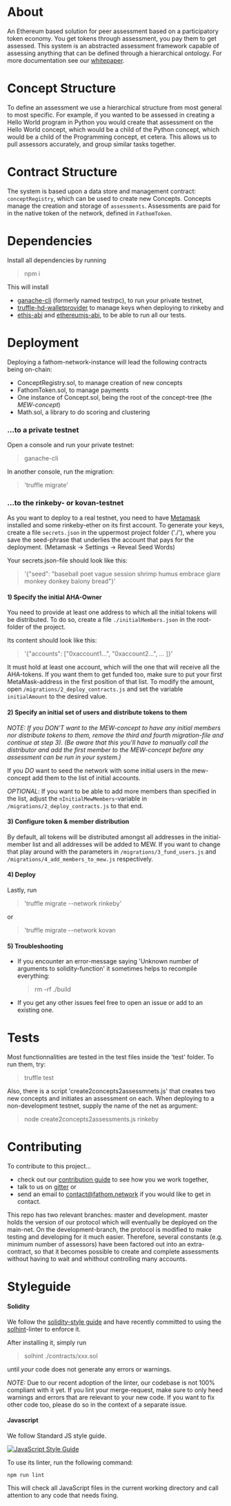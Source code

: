 About
========


An Ethereum based solution for peer assessment based on a participatory token economy. You get tokens through assessment, you pay them to get assessed. This system is an abstracted assessment framework capable of assessing anything that can be defined through a hierarchical ontology.
For more documentation see our [whitepaper](http://fathom.network/whitepaper/).

Concept Structure
============

To define an assessment we use a hierarchical structure from most general to most specific. For example, if you wanted to be assessed in creating a Hello World program in Python you would create that assessment on the Hello World concept, which would be a child of the Python concept, which would be a child of the Programming concept, et cetera. This allows us to pull assessors accurately, and group similar tasks together. 

Contract Structure
==============

The system is based upon a data store and management contract:
`conceptRegistry`, which can be used to create new Concepts. Concepts manage the
creation and storage of `assessments`. Assessments are paid for in the native
token of the network, defined in `FathomToken`.


Dependencies
========

Install all dependencies by running 

> npm i

This will install 
- [ganache-cli](https://github.com/trufflesuite/ganache-cli) (formerly named testrpc), to run your private testnet,
- [truffle-hd-walletprovider](https://github.com/trufflesuite/truffle-hdwallet-provider) to manage keys when deploying to rinkeby and
- [ethjs-abi](https://github.com/ethjs/ethjs-abi) and [ethereumjs-abi](https://github.com/ethereumjs/ethereumjs-abi), to be able to run all our tests.

Deployment
========

Deploying a fathom-network-instance will lead the following contracts being on-chain:

- ConceptRegistry.sol, to manage creation of new concepts
- FathomToken.sol, to manage payments
- One instance of Concept.sol, being the root of the concept-tree (the _MEW-concept_)
- Math.sol, a library to do scoring and clustering

### ...to a private testnet

Open a console and run your private testnet:
> ganache-cli

In another console, run the migration: 
>'truffle migrate'


### ...to the rinkeby- or kovan-testnet

As you want to deploy to a real testnet, you need to have
[Metamask](https://metamask.io/) installed and some rinkeby-ether on its first
account. To generate your keys, create a file `secrets.json` in the uppermost
project folder ('./'), where you save the seed-phrase that underlies the account
that pays for the deployment. (Metamask -> Settings -> Reveal Seed Words) 

Your secrets.json-file should look like this: 
>'{"seed": "baseball poet vague session shrimp humus embrace glare monkey donkey balony bread"}'

#### 1) Specify the initial AHA-Owner

You need to provide at least one address to which all the initial tokens will be
distributed. 
To do so, create a file `./initialMembers.json` in the root-folder of the
project.

Its content should look like this:
>'{"accounts": ["0xaccount1...", "0xaccount2...", ... ]}'

It must hold at least one account, which will the one that will receive all the
AHA-tokens. If you want them to get funded too, make sure to put your first
MetaMask-address in the first position of that list. To modify the
amount, open `/migrations/2_deploy_contracts.js` and set the variable
`initialAmount` to the desired value.

#### 2) Specify an initial set of users and distribute tokens to them

_*NOTE*: If you *DON'T* want to the MEW-concept to have any initial members nor
distribute tokens to them, remove the third and fourth migration-file and
continue at step 3). (Be aware that this you'll have to manually call the
distributor and add the first member to the MEW-concept before any assessment
can be run in your system.)_

If you *DO* want to seed the network with some initial users in the mew-concept
add them to the list of initial accounts.

_OPTIONAL_: If you want to be able to add more members than specified in the
list, adjust the `nInitialMewMembers`-variable in `/migrations/2_deploy_contracts.js`
to that end.

#### 3) Configure token & member distribution

By default, all tokens will be distributed amongst all addresses in the
initial-member list and all addresses will be added to MEW. If you want to
change that play around with the parameters in `/migrations/3_fund_users.js` and
`/migrations/4_add_members_to_mew.js` respectively.

#### 4) Deploy

Lastly, run 
>'truffle migrate --network rinkeby' 

or 

>'truffle migrate --network kovan 

#### 5) Troubleshooting

- If you encounter an error-message saying 'Unknown number of arguments to
  solidity-function' it sometimes helps to recompile everything: 
  > rm -rf ./build

- If you get any other issues feel free to open an issue or add to an existing
one.


Tests
============
Most functionnalities are tested in the test files inside the 'test' folder. 
To run them, try: 
> truffle test

Also, there is a script 'create2concepts2assessmnets.js' that creates two new
concepts and initiates an assessment on each. When deploying to a
non-development testnet, supply the name of the net as argument: 
> node create2concepts2assessments.js rinkeby


Contributing
=========

To contribute to this project...
- check out our [contribution guide](https://gitlab.com/fathom/org) to see how
  you we work together,
- talk to us on [gitter](https://gitter.im/fathom-network/Lobby) or
- send an email to <contact@fathom.network> if you would like to get in contact.

This repo has two relevant branches: master and development. master holds
the version of our protocol which will eventually be deployed on the main-net.
On the development-branch, the protocol is modified to make testing and
developing for it much easier. Therefore, several constants (e.g. minimum number
of assessors) have been factored out into an extra-contract, so that it becomes
possible to create and complete assessments without having to wait and whithout
controlling many accounts.

Styleguide
==========

#### Solidity

We follow the [solidity-style
guide](https://solidity.readthedocs.io/en/develop/style-guide.html) and have
recently committed to using the
[solhint](https://protofire.github.io/solhint/rules.html)-linter to enforce it.

After installing it, simply run 
> solhint ./contracts/xxx.sol

until _your_ code does not generate any errors or warnings.

_NOTE:_ Due to our recent adoption of the linter, our codebase is not 100%
compliant with it yet. If you lint your merge-request, make sure to only heed
warnings and errors that are relevant to your new code. If you want to fix other
code too, please do so in the context of a separate issue.

#### Javascript

We follow Standard JS style guide.

[![JavaScript Style Guide](https://cdn.rawgit.com/standard/standard/master/badge.svg)](https://github.com/standard/standard)

To use its linter, run the following command:
```
npm run lint
```
This will check all JavaScript files in the current working directory and call attention to any code that needs fixing. 

